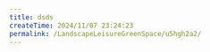 ```yaml
---
title: dsds
createTime: 2024/11/07 23:24:23
permalink: /LandscapeLeisureGreenSpace/u5hgh2a2/
---
```

